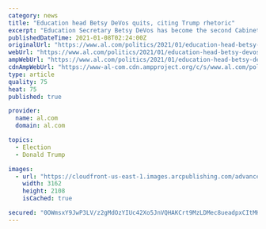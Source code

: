 ```yaml
---
category: news
title: "Education head Betsy DeVos quits, citing Trump rhetoric"
excerpt: "Education Secretary Betsy DeVos has become the second Cabinet secretary to resign a day after a pro-Trump insurrection at the U.S. Capitol."
publishedDateTime: 2021-01-08T02:24:00Z
originalUrl: "https://www.al.com/politics/2021/01/education-head-betsy-devos-quits-citing-trump-rhetoric.html"
webUrl: "https://www.al.com/politics/2021/01/education-head-betsy-devos-quits-citing-trump-rhetoric.html"
ampWebUrl: "https://www.al.com/politics/2021/01/education-head-betsy-devos-quits-citing-trump-rhetoric.html?outputType=amp"
cdnAmpWebUrl: "https://www-al-com.cdn.ampproject.org/c/s/www.al.com/politics/2021/01/education-head-betsy-devos-quits-citing-trump-rhetoric.html?outputType=amp"
type: article
quality: 75
heat: 75
published: true

provider:
  name: al.com
  domain: al.com

topics:
  - Election
  - Donald Trump

images:
  - url: "https://cloudfront-us-east-1.images.arcpublishing.com/advancelocal/OUT4FPPVBRDODDU6AFMGOWDWRI.jpg"
    width: 3162
    height: 2108
    isCached: true

secured: "0OWmsxY9JwP3LV/z2gMdOzYIUc42Xo5JnVQHAKCrt9MzLDMec8ueadpxCItMHP0ljCsmmJ/QAv6lW2cz0nqE/wjTNlJHjQ2RDXIs3wzeiS3stPu4nOtdTHmeeR71TJB9V+4FHyfgbTnfPCf29gL8e1bjBzEB9T+LpwWwtYCgvQxYmF8GCtqGsmFoI4MsGW/pcUDBgj+yso2q7TlZVzR3BRUGR0K1OQudQdirDWqExYTr8nbwSb6M+NnWq3IoZ74vM3xjhdaVdoj8VndvcwUYIhHhMQdGc8k1SqaHou2vI7Vi7gMKZ575dsGypCyL4FtzZqYUDFFDkVDIBLpoTgDOmkwmFKBXS0a4zFedtT5oDDQ=;x0kEsZGggcwMPbXR6Weg7A=="
---
```


